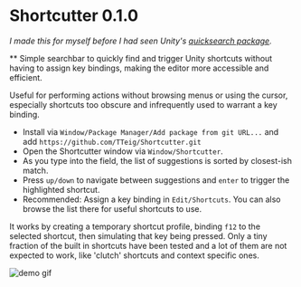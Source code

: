 # Shortcutter 0.1.0
*I made this for myself before I had seen Unity's [quicksearch package](https://docs.unity3d.com/Packages/com.unity.quicksearch@1.1/manual/index.html).*

**
Simple searchbar to quickly find and trigger Unity shortcuts without having to assign key bindings, making the editor more accessible and efficient.

Useful for performing actions without browsing menus or using the cursor, especially shortcuts too obscure and infrequently used to warrant a key binding.

- Install via `Window/Package Manager/Add package from git URL...` and add `https://github.com/TTeig/Shortcutter.git`
- Open the Shortcutter window via `Window/Shortcutter`.
- As you type into the field, the list of suggestions is sorted by closest-ish match.
- Press `up/down` to navigate between suggestions and `enter` to trigger the highlighted shortcut. 
- Recommended: Assign a key binding in `Edit/Shortcuts`. You can also browse the list there for useful shortcuts to use.

It works by creating a temporary shortcut profile, binding `f12` to the selected shortcut, then simulating that key being pressed. Only a tiny fraction of the built in shortcuts have been tested and a lot of them are not expected to work, like 'clutch' shortcuts and context specific ones.

![demo gif](https://media.discordapp.net/attachments/512935194093813790/715413414801047612/demo2.gif)

